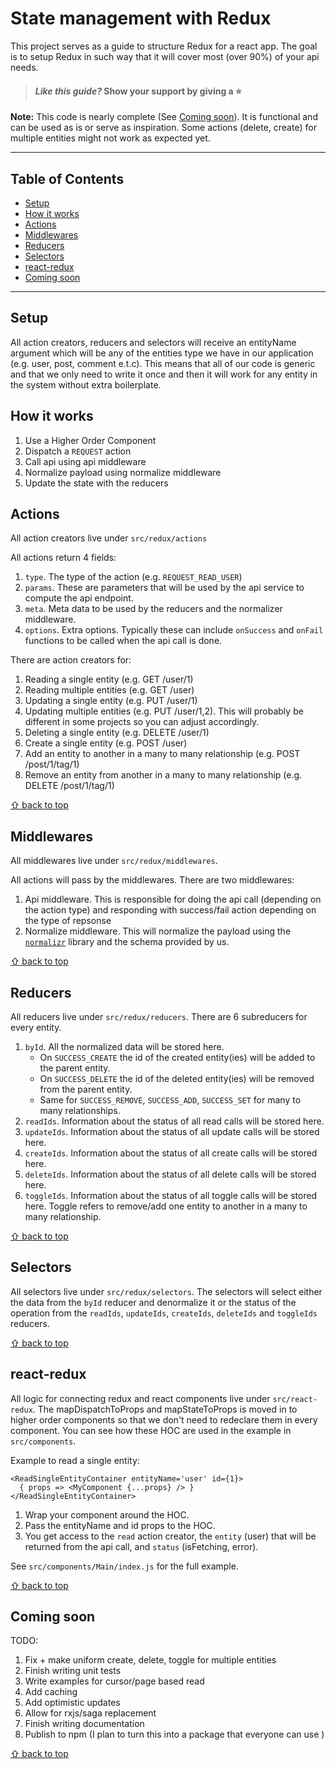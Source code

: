 # State management with Redux 

This project serves as a guide to structure Redux for a react app. The goal is to setup Redux in such way that it will cover most (over 90%) of your api needs.

> #### _Like this guide?_ **Show your support by giving a :star:**

**Note:** This code is nearly complete (See [Coming soon](#coming-soon)). It is functional and can be used as is or serve as inspiration. Some actions (delete, create) for multiple entities might not work as expected yet.

---

## Table of Contents
- [Setup](#setup)
- [How it works](#how-it-works)
- [Actions](#actions)
- [Middlewares](#middlewares)
- [Reducers](#reducers)
- [Selectors](#selectors)
- [react-redux](#react-redux)
- [Coming soon](#coming-soon)

---

## Setup

All action creators, reducers and selectors will receive an entityName argument which will be any of the entities type we have in our application (e.g. user, post, comment e.t.c). This means that all of our code is generic and that we only need to write it once and then it will work for any entity in the system without extra boilerplate.

## How it works

1. Use a Higher Order Component 
2. Dispatch a `REQUEST` action
3. Call api using api middleware
4. Normalize payload using normalize middleware
5. Update the state with the reducers

## Actions

All action creators live under `src/redux/actions`

All actions return 4 fields:
1. `type`. The type of the action (e.g. `REQUEST_READ_USER`)
2. `params`. These are parameters that will be used by the api service to compute the api endpoint.
3. `meta`. Meta data to be used by the reducers and the normalizer middleware.
4. `options`. Extra options. Typically these can include `onSuccess` and `onFail` functions to be called when the api call is done.

There are action creators for:
1. Reading a single entity (e.g. GET /user/1)
2. Reading multiple entities (e.g. GET /user)
3. Updating a single entity (e.g. PUT /user/1)
4. Updating multiple entities (e.g. PUT /user/1,2). This will probably be different in some projects so you can adjust accordingly.
5. Deleting a single entity (e.g. DELETE /user/1)
6. Create a single entity (e.g. POST /user)
7. Add an entity to another in a many to many relationship (e.g. POST /post/1/tag/1)
7. Remove an entity from another in a many to many relationship (e.g. DELETE /post/1/tag/1)

[⇧ back to top](#table-of-contents)

## Middlewares

All middlewares live under `src/redux/middlewares`.

All actions will pass by the middlewares. There are two middlewares:

1. Api middleware. This is responsible for doing the api call (depending on the action type) and responding with success/fail action depending on the type of repsonse
2. Normalize middleware. This will normalize the payload using the [`normalizr`](https://github.com/paularmstrong/normalizr) library and the schema provided by us.

[⇧ back to top](#table-of-contents)

## Reducers

All reducers live under `src/redux/reducers`. There are 6 subreducers for every entity.

1. `byId`. All the normalized data will be stored here.
    - On `SUCCESS_CREATE` the id of the created entity(ies) will be added to the parent entity.
    - On `SUCCESS_DELETE` the id of the deleted entity(ies) will be removed from the parent entity.
    - Same for `SUCCESS_REMOVE`, `SUCCESS_ADD`, `SUCCESS_SET` for many to many relationships.
2. `readIds`. Information about the status of all read calls will be stored here.
3. `updateIds`. Information about the status of all update calls will be stored here.
4. `createIds`. Information about the status of all create calls will be stored here.
5. `deleteIds`. Information about the status of all delete calls will be stored here.
6. `toggleIds`. Information about the status of all toggle calls will be stored here. Toggle refers to remove/add one entity to another in a many to many relationship.

[⇧ back to top](#table-of-contents)

## Selectors

All selectors live under `src/redux/selectors`. The selectors will select either the data from the `byId` reducer and denormalize it or the status of the operation from the `readIds`, `updateIds`, `createIds`, `deleteIds` and `toggleIds` reducers.

[⇧ back to top](#table-of-contents)

## react-redux

All logic for connecting redux and react components live under `src/react-redux`. The mapDispatchToProps and mapStateToProps is moved in to higher order components so that we don't need to redeclare them in every component. You can see how these HOC are used in the example in `src/components`.

Example to read a single entity:
```
<ReadSingleEntityContainer entityName='user' id={1}>
  { props => <MyComponent {...props} /> }
</ReadSingleEntityContainer>
```

1. Wrap your component around the HOC. 
2. Pass the entityName and id props to the HOC.
3. You get access to the `read` action creator, the `entity` (user) that will be returned from the api call, and `status` (isFetching, error).

See `src/components/Main/index.js` for the full example.

[⇧ back to top](#table-of-contents)

## Coming soon

TODO:

1. Fix + make uniform create, delete, toggle for multiple entities 
2. Finish writing unit tests
3. Write examples for cursor/page based read
4. Add caching
5. Add optimistic updates
6. Allow for rxjs/saga replacement
7. Finish writing documentation
8. Publish to npm (I plan to turn this into a package that everyone can use )

[⇧ back to top](#table-of-contents)
